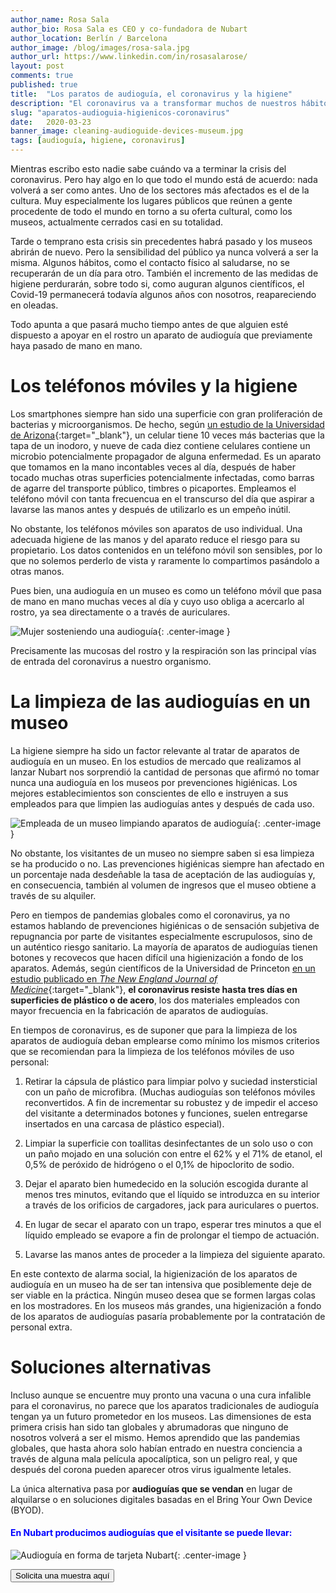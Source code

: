 ```yaml
---
author_name: Rosa Sala
author_bio: Rosa Sala es CEO y co-fundadora de Nubart
author_location: Berlín / Barcelona
author_image: /blog/images/rosa-sala.jpg
author_url: https://www.linkedin.com/in/rosasalarose/
layout: post
comments: true
published: true
title:  "Los paratos de audioguía, el coronavirus y la higiene"
description: "El coronavirus va a transformar muchos de nuestros hábitos. ¿Qué sucederá en los museos con los apratos de audioguía que pasan de mano en mano?"
slug: "aparatos-audioguia-higienicos-coronavirus"
date:   2020-03-23
banner_image: cleaning-audioguide-devices-museum.jpg
tags: [audioguía, higiene, coronavirus]
---
```


Mientras escribo esto nadie sabe cuándo va a terminar la crisis del coronavirus. Pero hay algo en lo que todo el mundo está de acuerdo: nada volverá a ser como antes. Uno de los sectores más afectados es el de la cultura. Muy especialmente los lugares públicos que reúnen a gente procedente de todo el mundo en torno a su oferta cultural, como los museos, actualmente cerrados casi en su totalidad. 

Tarde o temprano esta crisis sin precedentes habrá pasado y los museos abrirán de nuevo. Pero la sensibilidad del público ya nunca volverá a ser la misma. Algunos hábitos, como el contacto físico al saludarse, no se recuperarán de un día para otro. También el incremento de las medidas de higiene perdurarán, sobre todo si, como auguran algunos científicos, el Covid-19 permanecerá todavía algunos años con nosotros, reapareciendo en oleadas. 

Todo apunta a que pasará mucho tiempo antes de que alguien esté dispuesto a apoyar en el rostro un aparato de audioguía que previamente haya pasado de mano en mano. 
<!--more-->
# Los teléfonos móviles y la higiene

Los smartphones siempre han sido una superficie con gran proliferación de bacterias y microorganismos. De hecho, según [un estudio de la Universidad de Arizona](https://cals.arizona.edu/news/why-your-cellphone-has-more-germs-toilet){:target="_blank"}, un celular tiene 10 veces más bacterias que la tapa de un inodoro, y nueve de cada diez contiene celulares contiene un microbio potencialmente propagador de alguna enfermedad. Es un aparato que tomamos en la mano incontables veces al día, después de haber tocado muchas otras superficies potencialmente infectadas, como barras de agarre del transporte público, timbres o picaportes. Empleamos el teléfono móvil con tanta frecuencua en el transcurso del día que aspirar a lavarse las manos antes y después de utilizarlo es un empeño inútil. 

No obstante, los teléfonos móviles son aparatos de uso individual. Una adecuada higiene de las manos y del aparato reduce el riesgo para su propietario. Los datos contenidos en un teléfono móvil son sensibles, por lo que no solemos perderlo de vista y raramente lo compartimos pasándolo a otras manos. 

Pues bien, una audioguía en un museo es como un teléfono móvil que pasa de mano en mano muchas veces al día y cuyo uso obliga a acercarlo al rostro, ya sea directamente o a través de auriculares. 

![Mujer sosteniendo una audioguía]({{site.baseurl}}/images/posts/woman-audioguide-face.jpg){: .center-image }

Precisamente las mucosas del rostro y la respiración son las principal vías de entrada del coronavirus a nuestro organismo. 

# La limpieza de las audioguías en un museo

La higiene siempre ha sido un factor relevante al tratar de aparatos de audioguía en un museo. En los estudios de mercado que realizamos al lanzar Nubart nos sorprendió la cantidad de personas que afirmó no tomar nunca una audioguía en los museos por prevenciones higiénicas. Los mejores establecimientos son conscientes de ello e instruyen a sus empleados para que limpien las audioguías antes y después de cada uso. 

![Empleada de un museo limpiando aparatos de audioguía]({{site.baseurl}}/images/posts/cleaning-audioguide-devices-museum.jpg){: .center-image }

No obstante, los visitantes de un museo no siempre saben si esa limpieza se ha producido o no. Las prevenciones higiénicas siempre han afectado en un porcentaje nada desdeñable la tasa de aceptación de las audioguías y, en consecuencia, también al volumen de ingresos que el museo obtiene a través de su alquiler.

Pero en tiempos de pandemias globales como el coronavirus, ya no estamos hablando de prevenciones higiénicas o de sensación subjetiva de repugnancia por parte de visitantes especialmente escrupulosos, sino de un auténtico riesgo sanitario. La mayoría de aparatos de audioguías tienen botones y recovecos que hacen difícil una higienización a fondo de los aparatos. Además, según científicos de la Universidad de Princeton [en un estudio publicado en *The New England Journal of Medicine*](https://www.nejm.org/doi/full/10.1056/NEJMc2004973?query=featured_home){:target="_blank"}, **el coronavirus resiste hasta tres días en superficies de plástico o de acero**, los dos materiales empleados con mayor frecuencia en la fabricación de aparatos de audioguías.

En tiempos de coronavirus, es de suponer que para la limpieza de los aparatos de audioguía deban emplearse como mínimo los mismos criterios que se recomiendan para la limpieza de los teléfonos móviles de uso personal: 

1. Retirar la cápsula de plástico para limpiar polvo y suciedad instersticial con un paño de microfibra.
(Muchas audioguías son teléfonos móviles reconvertidos. A fin de incrementar su robustez y de impedir el acceso del visitante a determinados botones y funciones, suelen entregarse insertados en una carcasa de plástico especial).

2. Limpiar la superficie con toallitas desinfectantes de un solo uso o con un paño mojado en una solución con entre el 62% y el 71% de etanol, el 0,5% de peróxido de hidrógeno o el 0,1% de hipoclorito de sodio.

3. Dejar el aparato bien humedecido en la solución escogida durante al menos tres minutos, evitando que el líquido se introduzca en su interior a través de los orificios de cargadores, jack para auriculares o puertos. 

4. En lugar de secar el aparato con un trapo, esperar tres minutos a que el líquido empleado se evapore a fin de prolongar el tiempo de actuación. 

5. Lavarse las manos antes de proceder a la limpieza del siguiente aparato. 

En este contexto de alarma social, la higienización de los aparatos de audioguía en un museo ha de ser tan intensiva que posiblemente deje de ser viable en la práctica. Ningún museo desea que se formen largas colas en los mostradores. En los museos más grandes, una higienización a fondo de los aparatos de audioguías pasaría probablemente por la contratación de personal extra. 


# Soluciones alternativas

Incluso aunque se encuentre muy pronto una vacuna o una cura infalible para el coronavirus, no parece que los aparatos tradicionales de audioguía tengan ya un futuro prometedor en los museos. Las dimensiones de esta primera crisis han sido tan globales y abrumadoras que ninguno de nosotros volverá a ser el mismo. Hemos aprendido que las pandemias globales, que hasta ahora solo habían entrado en nuestra conciencia a través de alguna mala película apocalíptica, son un peligro real, y que después del corona pueden aparecer otros virus igualmente letales. 

La única alternativa pasa por **audioguías que se vendan** en lugar de alquilarse o en soluciones digitales basadas en el Bring Your Own Device (BYOD). 







#### <font color="blue">En Nubart producimos audioguías que el visitante se puede llevar:</font>

![Audioguía en forma de tarjeta Nubart]({{site.baseurl}}/images/posts/mosaico-proceso-min.jpg){: .center-image }

<form action="../../../../../es">
    <input type="submit" value="Solicita una muestra aquí" />
</form>